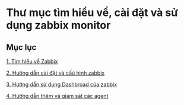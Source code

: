 # Thư mục tìm hiểu về, cài đặt và sử dụng zabbix monitor

## Mục lục

[1. Tìm hiểu về Zabbix](./docs/tim-hieu-zabbix.md)

[2. Hướng dẫn cài đặt và cấú hình zabbix](./docs/cai-dat-zabbix.md)

[3. Hướng dẫn sử dụng Dashbroad của zabbix](./docs/huong-dan-su-dung-dashboard-zabbix.md)

[4. Hướng dẫn thêm và giám sát các agent](./docs/them-va-giam-sat-cac-agent.md)